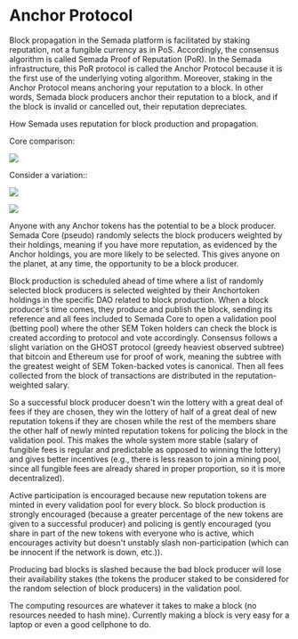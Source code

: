 # Anchor Protocol

Block propagation in the Semada platform is facilitated by staking reputation, not a fungible currency as in PoS. Accordingly, the consensus algorithm is called Semada Proof of Reputation \(PoR\). In the Semada infrastructure, this PoR protocol is called the Anchor Protocol because it is the first use of the underlying voting algorithm. Moreover, staking in the Anchor Protocol means anchoring your reputation to a block. In other words, Semada block producers anchor their reputation to a block, and if the block is invalid or cancelled out, their reputation depreciates.  


How Semada uses reputation for block production and propagation.  


Core comparison:  


![](https://lh6.googleusercontent.com/OX7U119Sebjh8WLkrqbsSZcAeHicTXV1Jplj46RcTme2o9dtZnJcpLDeu0D3c4EUm6WBUACEHcNkduMhvOuWSKOVSygbnTvgZaFhnZT5Zvr3e7skW1S0ljjiWgefr4TUuWVEXCSJ)

Consider a variation::

![](https://lh5.googleusercontent.com/B3eavU3bYhgnCG-93eNvEy_LZhs2zXr8HdDD_UnBHthDBCwyjqKFceGSVp8IhvmjtKJJ6dEsLoeB9qR6lLW5qwjPMnIkbku87dMFHCWjDx56imV61hLECsNkyZ9EQ6GnJ1Q8llGc)



![](https://lh5.googleusercontent.com/WhRPJ771W4vxBfFY0G2jQiXBq0aRXHK64AZiWCSoyLKFIVAEQKaJ_3cRsZnL_hPZBBmeiF4Bi4VMPQ9IaPcLXlZ5baLk6y4Gm5yBUPfBSzgQ2SjVzoJWlpGni9hyTMo1e5SahH2R)

Anyone with any Anchor tokens has the potential to be a block producer. Semada Core \(pseudo\) randomly selects the block producers weighted by their holdings, meaning if you have more reputation, as evidenced by the Anchor holdings, you are more likely to be selected. This gives anyone on the planet, at any time, the opportunity to be a block producer.  


Block production is scheduled ahead of time where a list of randomly selected block producers is selected weighted by their Anchortoken holdings in the specific DAO related to block production. When a block producer's time comes, they produce and publish the block, sending its reference and all fees included to Semada Core to open a validation pool \(betting pool\) where the other SEM Token holders can check the block is created according to protocol and vote accordingly. Consensus follows a slight variation on the GHOST protocol \(greedy heaviest observed subtree\) that bitcoin and Ethereum use for proof of work, meaning the subtree with the greatest weight of SEM Token-backed votes is canonical. Then all fees collected from the block of transactions are distributed in the reputation-weighted salary.  


So a successful block producer doesn't win the lottery with a great deal of fees if they are chosen, they win the lottery of half of a great deal of new reputation tokens if they are chosen while the rest of the members share the other half of newly minted reputation tokens for policing the block in the validation pool. This makes the whole system more stable \(salary of fungible fees is regular and predictable as opposed to winning the lottery\) and gives better incentives \(e.g., there is less reason to join a mining pool, since all fungible fees are already shared in proper proportion, so it is more decentralized\).  


Active participation is encouraged because new reputation tokens are minted in every validation pool for every block. So block production is strongly encouraged \(because a greater percentage of the new tokens are given to a successful producer\) and policing is gently encouraged \(you share in part of the new tokens with everyone who is active, which encourages activity but doesn't unstably slash non-participation \(which can be innocent if the network is down, etc.\)\).  


Producing bad blocks is slashed because the bad block producer will lose their availability stakes \(the tokens the producer staked to be considered for the random selection of block producers\) in the validation pool.  


The computing resources are whatever it takes to make a block \(no resources needed to hash mine\). Currently making a block is very easy for a laptop or even a good cellphone to do.  


